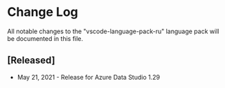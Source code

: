 # Change Log
All notable changes to the "vscode-language-pack-ru" language pack will be documented in this file.

## [Released]
* May 21, 2021 - Release for Azure Data Studio 1.29
